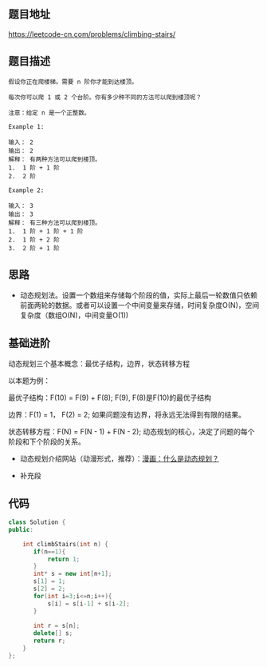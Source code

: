 ## 题目地址
https://leetcode-cn.com/problems/climbing-stairs/

## 题目描述
```
假设你正在爬楼梯。需要 n 阶你才能到达楼顶。

每次你可以爬 1 或 2 个台阶。你有多少种不同的方法可以爬到楼顶呢？

注意：给定 n 是一个正整数。

Example 1:

输入： 2
输出： 2
解释： 有两种方法可以爬到楼顶。
1.  1 阶 + 1 阶
2.  2 阶

Example 2:

输入： 3
输出： 3
解释： 有三种方法可以爬到楼顶。
1.  1 阶 + 1 阶 + 1 阶
2.  1 阶 + 2 阶
3.  2 阶 + 1 阶

```

## 思路

- 动态规划法。设置一个数组来存储每个阶段的值，实际上最后一轮数值只依赖前面两轮的数据。或者可以设置一个中间变量来存储，时间复杂度O(N)，空间复杂度（数组O(N)，中间变量O(1))

## 基础进阶

动态规划三个基本概念：最优子结构，边界，状态转移方程

以本题为例：

最优子结构：F(10) = F(9) + F(8); F(9), F(8)是F(10)的最优子结构

边界：F(1) = 1， F(2) = 2; 如果问题没有边界，将永远无法得到有限的结果。

状态转移方程：F(N) = F(N - 1) + F(N - 2); 动态规划的核心，决定了问题的每个阶段和下个阶段的关系。

- 动态规划介绍网站（动漫形式，推荐）：[漫画：什么是动态规划？](https://zhuanlan.zhihu.com/p/31628866)

- 补充段

## 代码
```c++
class Solution {
public:

    int climbStairs(int n) {
       if(n==1){
           return 1;
       }
       int* s = new int[n+1];
       s[1] = 1;
       s[2] = 2;
       for(int i=3;i<=n;i++){
           s[i] = s[i-1] + s[i-2];
       }
       
       int r = s[n];
       delete[] s;
       return r;
    }
};
```
